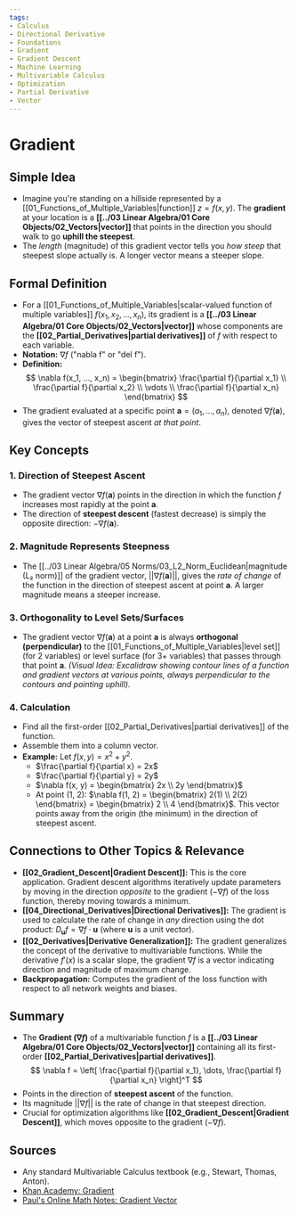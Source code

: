 ```yaml
---
tags:
- Calculus
- Directional Derivative
- Foundations
- Gradient
- Gradient Descent
- Machine Learning
- Multivariable Calculus
- Optimization
- Partial Derivative
- Vector
---
```


# Gradient

## Simple Idea
*   Imagine you're standing on a hillside represented by a [[01_Functions_of_Multiple_Variables|function]] $z = f(x, y)$. The **gradient** at your location is a **[[../03 Linear Algebra/01 Core Objects/02_Vectors|vector]]** that points in the direction you should walk to go **uphill the steepest**.
*   The *length* (magnitude) of this gradient vector tells you *how steep* that steepest slope actually is. A longer vector means a steeper slope.

## Formal Definition
*   For a [[01_Functions_of_Multiple_Variables|scalar-valued function of multiple variables]] $f(x_1, x_2, ..., x_n)$, its gradient is a **[[../03 Linear Algebra/01 Core Objects/02_Vectors|vector]]** whose components are the **[[02_Partial_Derivatives|partial derivatives]]** of $f$ with respect to each variable.
*   **Notation:** $\nabla f$ ("nabla f" or "del f").
*   **Definition:**
    $$ \nabla f(x_1, ..., x_n) = \begin{bmatrix} \frac{\partial f}{\partial x_1} \\ \frac{\partial f}{\partial x_2} \\ \vdots \\ \frac{\partial f}{\partial x_n} \end{bmatrix} $$
*   The gradient evaluated at a specific point $\mathbf{a} = (a_1, ..., a_n)$, denoted $\nabla f(\mathbf{a})$, gives the vector of steepest ascent *at that point*.

## Key Concepts

### 1. Direction of Steepest Ascent
*   The gradient vector $\nabla f(\mathbf{a})$ points in the direction in which the function $f$ increases most rapidly at the point $\mathbf{a}$.
*   The direction of **steepest descent** (fastest decrease) is simply the opposite direction: $-\nabla f(\mathbf{a})$.

### 2. Magnitude Represents Steepness
*   The [[../03 Linear Algebra/05 Norms/03_L2_Norm_Euclidean|magnitude (L₂ norm)]] of the gradient vector, $||\nabla f(\mathbf{a})||$, gives the *rate of change* of the function in the direction of steepest ascent at point $\mathbf{a}$. A larger magnitude means a steeper increase.

### 3. Orthogonality to Level Sets/Surfaces
*   The gradient vector $\nabla f(\mathbf{a})$ at a point $\mathbf{a}$ is always **orthogonal (perpendicular)** to the [[01_Functions_of_Multiple_Variables|level set]] (for 2 variables) or level surface (for 3+ variables) that passes through that point $\mathbf{a}$.
    *(Visual Idea: Excalidraw showing contour lines of a function and gradient vectors at various points, always perpendicular to the contours and pointing uphill).*

### 4. Calculation
*   Find all the first-order [[02_Partial_Derivatives|partial derivatives]] of the function.
*   Assemble them into a column vector.
*   **Example:** Let $f(x, y) = x^2 + y^2$.
    *   $\frac{\partial f}{\partial x} = 2x$
    *   $\frac{\partial f}{\partial y} = 2y$
    *   $\nabla f(x, y) = \begin{bmatrix} 2x \\ 2y \end{bmatrix}$
    *   At point (1, 2): $\nabla f(1, 2) = \begin{bmatrix} 2(1) \\ 2(2) \end{bmatrix} = \begin{bmatrix} 2 \\ 4 \end{bmatrix}$. This vector points away from the origin (the minimum) in the direction of steepest ascent.

## Connections to Other Topics & Relevance
*   **[[02_Gradient_Descent|Gradient Descent]]:** This is the core application. Gradient descent algorithms iteratively update parameters by moving in the direction *opposite* to the gradient ($-\nabla f$) of the loss function, thereby moving towards a minimum.
*   **[[04_Directional_Derivatives|Directional Derivatives]]:** The gradient is used to calculate the rate of change in *any* direction using the dot product: $D_{\mathbf{u}}f = \nabla f \cdot \mathbf{u}$ (where $\mathbf{u}$ is a unit vector).
*   **[[02_Derivatives|Derivative Generalization]]:** The gradient generalizes the concept of the derivative to multivariable functions. While the derivative $f'(x)$ is a scalar slope, the gradient $\nabla f$ is a vector indicating direction and magnitude of maximum change.
*   **Backpropagation:** Computes the gradient of the loss function with respect to all network weights and biases.

## Summary
*   The **Gradient ($\nabla f$)** of a multivariable function $f$ is a **[[../03 Linear Algebra/01 Core Objects/02_Vectors|vector]]** containing all its first-order **[[02_Partial_Derivatives|partial derivatives]]**.
    $$ \nabla f = \left[ \frac{\partial f}{\partial x_1}, \dots, \frac{\partial f}{\partial x_n} \right]^T $$
*   Points in the direction of **steepest ascent** of the function.
*   Its magnitude $||\nabla f||$ is the rate of change in that steepest direction.
*   Crucial for optimization algorithms like **[[02_Gradient_Descent|Gradient Descent]]**, which moves opposite to the gradient ($-\nabla f$).

## Sources
*   Any standard Multivariable Calculus textbook (e.g., Stewart, Thomas, Anton).
*   [Khan Academy: Gradient](https://www.khanacademy.org/math/multivariable-calculus/multivariable-derivatives/gradient-and-directional-derivatives/v/gradient)
*   [Paul's Online Math Notes: Gradient Vector](https://tutorial.math.lamar.edu/Classes/CalcIII/GradientVector.aspx)